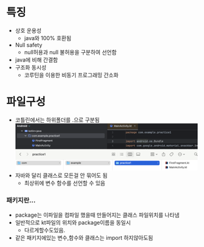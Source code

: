 # 특징
- 상호 운용성
	- java와 100% 호환됨
- Null safety
	- null허용과 null 불허용을 구분하여 선언함
- java에 비해 간결함
- 구조화 동시성
	- 코루틴을 이용한 비동기 프로그래밍 간소화

# 파일구성
- 코틀린에서는 하위폴더를 .으로 구분됨![|449](assets/3_코틀린-20241221220802352.png)
- 자바와 달리 클래스로 모든걸 안 묶어도 됨
	- 최상위에 변수 함수를 선언할 수 있음
### 패키지란...
- package는 이파일을 컴파일 했을때 만들어지는 클래스 파일위치를 나타냄
- 일반적으로 kt파일의 위치와 package이름을 동일시
	- 다르게할수도있음.
- 같은 패키지에있는 변수,함수와 클래스는 import 하지않아도됨